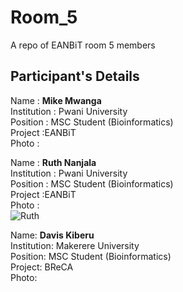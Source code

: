 # Room_5
A repo of EANBiT room 5 members

## Participant's Details

Name : **Mike Mwanga** \
Institution : Pwani University\
Position  : MSC Student (Bioinformatics)\
Project :EANBiT\
Photo : 


Name : **Ruth Nanjala** \
Institution : Pwani University\
Position  : MSC Student (Bioinformatics)\
Project :EANBiT\
Photo : \
![Ruth](https://avatars0.githubusercontent.com/u/55382239?s=60&v=4)


Name: **Davis Kiberu**\
Institution: Makerere University\
Position: MSC Student (Bioinformatics)\
Project: BReCA\
Photo:  
